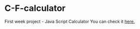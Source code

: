 # C-F-calculator
First week project - Java Script Calculator
You can check it [here.](https://majdya.github.io/C-F-calculator/)
